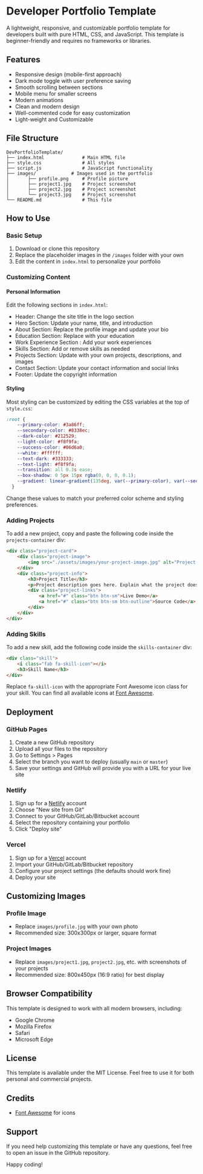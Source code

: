 # Developer Portfolio Template

A lightweight, responsive, and customizable portfolio template for developers built with pure HTML, CSS, and JavaScript. This template is beginner-friendly and requires no frameworks or libraries.

## Features

- Responsive design (mobile-first approach)
- Dark mode toggle with user preference saving
- Smooth scrolling between sections
- Mobile menu for smaller screens
- Modern animations
- Clean and modern design
- Well-commented code for easy customization
- Light-weight and Customizable

## File Structure

```
DevPortfolioTemplate/
├── index.html              # Main HTML file
├── style.css               # All styles
├── script.js               # JavaScript functionality
├── images/             # Images used in the portfolio
│       ├── profile.png     # Profile picture
│       ├── project1.jpg    # Project screenshot
│       ├── project2.jpg    # Project screenshot
│       └── project3.jpg    # Project screenshot
└── README.md               # This file
```

## How to Use

### Basic Setup

1. Download or clone this repository
2. Replace the placeholder images in the `/images` folder with your own
3. Edit the content in `index.html` to personalize your portfolio

### Customizing Content

#### Personal Information

Edit the following sections in `index.html`:

- Header: Change the site title in the logo section
- Hero Section: Update your name, title, and introduction
- About Section: Replace the profile image and update your bio
- Education Section: Replace with your education
- Work Experience Section : Add your work experiences
- Skills Section: Add or remove skills as needed
- Projects Section: Update with your own projects, descriptions, and images
- Contact Section: Update your contact information and social links
- Footer: Update the copyright information

#### Styling

Most styling can be customized by editing the CSS variables at the top of `style.css`:

```css
:root {
    --primary-color: #3a86ff;
    --secondary-color: #8338ec;
    --dark-color: #212529;
    --light-color: #f8f9fa;
    --success-color: #06d6a0;
    --white: #ffffff;
    --text-dark: #333333;
    --text-light: #f8f9fa;
    --transition: all 0.3s ease;
    --box-shadow: 0 5px 15px rgba(0, 0, 0, 0.1);
    --gradient: linear-gradient(135deg, var(--primary-color), var(--secondary-color));
  }
```

Change these values to match your preferred color scheme and styling preferences.

### Adding Projects

To add a new project, copy and paste the following code inside the `projects-container` div:

```html
<div class="project-card">
    <div class="project-image">
        <img src="./assets/images/your-project-image.jpg" alt="Project Title">
    </div>
    <div class="project-info">
        <h3>Project Title</h3>
        <p>Project description goes here. Explain what the project does and what technologies you used to build it.</p>
        <div class="project-links">
            <a href="#" class="btn btn-sm">Live Demo</a>
            <a href="#" class="btn btn-sm btn-outline">Source Code</a>
        </div>
    </div>
</div>
```

### Adding Skills

To add a new skill, add the following code inside the `skills-container` div:

```html
<div class="skill">
    <i class="fab fa-skill-icon"></i>
    <h3>Skill Name</h3>
</div>
```

Replace `fa-skill-icon` with the appropriate Font Awesome icon class for your skill. You can find all available icons at [Font Awesome](https://fontawesome.com/icons).

## Deployment

### GitHub Pages

1. Create a new GitHub repository
2. Upload all your files to the repository
3. Go to Settings > Pages
4. Select the branch you want to deploy (usually `main` or `master`)
5. Save your settings and GitHub will provide you with a URL for your live site

### Netlify

1. Sign up for a [Netlify](https://www.netlify.com/) account
2. Choose "New site from Git"
3. Connect to your GitHub/GitLab/Bitbucket account
4. Select the repository containing your portfolio
5. Click "Deploy site"

### Vercel

1. Sign up for a [Vercel](https://vercel.com/) account
2. Import your GitHub/GitLab/Bitbucket repository
3. Configure your project settings (the defaults should work fine)
4. Deploy your site

## Customizing Images

### Profile Image
- Replace `images/profile.jpg` with your own photo
- Recommended size: 300x300px or larger, square format

### Project Images
- Replace `images/project1.jpg`, `project2.jpg`, etc. with screenshots of your projects
- Recommended size: 800x450px (16:9 ratio) for best display

## Browser Compatibility

This template is designed to work with all modern browsers, including:
- Google Chrome
- Mozilla Firefox
- Safari
- Microsoft Edge

## License

This template is available under the MIT License. Feel free to use it for both personal and commercial projects.

## Credits

- [Font Awesome](https://fontawesome.com/) for icons

## Support

If you need help customizing this template or have any questions, feel free to open an issue in the GitHub repository.

Happy coding!
